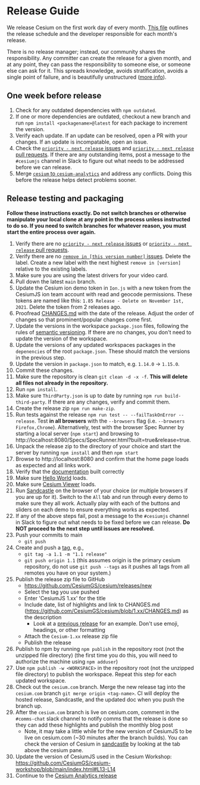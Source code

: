 # Release Guide

We release Cesium on the first work day of every month. [This file](../../../.slackbot.yml) outlines the release schedule and the developer responsible for each month's release.

There is no release manager; instead, our community shares the responsibility. Any committer can create the release for a given month, and at any point, they can pass the responsibility to someone else, or someone else can ask for it. This spreads knowledge, avoids stratification, avoids a single point of failure, and is beautifully unstructured ([more info](https://community.cesium.com/t/cesium-releases/45)).

## One week before release

1. Check for any outdated dependencies with `npm outdated`.
2. If one or more dependencies are outdated, checkout a new branch and run `npm install <packagename>@latest` for each package to increment the version.
3. Verify each update. If an update can be resolved, open a PR with your changes. If an update is incompatable, open an issue.
4. Check the [`priority - next release` issues](https://github.com/CesiumGS/cesium/issues?q=is%3Aopen+is%3Aissue+label%3A%22priority+-+next+release%22) and [`priority - next release` pull requests](https://github.com/CesiumGS/cesium/pulls?q=is%3Apr+is%3Aopen+label%3A"priority+-+next+release"). If there are any outstanding items, post a message to the `#cesiumjs` channel in Slack to figure out what needs to be addressed before we can release.
5. Merge [`cesium` to `cesium-analytics`](https://github.com/CesiumGS/cesium-analytics/wiki/Merging-between-Cesium-Analytics-and-CesiumJS) and address any conflicts. Doing this before the release helps detect problems sooner.

## Release testing and packaging

**Follow these instructions exactly. Do not switch branches or otherwise manipulate your local clone at any point in the process unless instructed to do so. If you need to switch branches for whatever reason, you must start the entire process over again.**

1. Verify there are no [`priority - next release` issues](https://github.com/CesiumGS/cesium/issues?q=is%3Aopen+is%3Aissue+label%3A%22priority+-+next+release%22) or [`priority - next release` pull requests](https://github.com/CesiumGS/cesium/pulls?q=is%3Apr+is%3Aopen+label%3A"priority+-+next+release").
2. Verify there are no [`remove in [this version number]` issues](https://github.com/CesiumGS/cesium/labels). Delete the label. Create a new label with the next highest `remove in [version]` relative to the existing labels.
3. Make sure you are using the latest drivers for your video card.
4. Pull down the latest `main` branch.
5. Update the Cesium ion demo token in `Ion.js` with a new token from the CesiumJS ion team account with read and geocode permissions. These tokens are named like this: `1.85 Release - Delete on November 1st, 2021`. Delete the token from 2 releases ago.
6. Proofread [CHANGES.md](../../../CHANGES.md) with the date of the release. Adjust the order of changes so that prominent/popular changes come first.
7. Update the versions in the workspace `package.json` files, following the rules of [semantic versioning](https://semver.org/). If there are no changes, you don't need to update the version of the workspace.
8. Update the versions of any updated workspaces packages in the `depenencies` of the root `package.json`. These should match the versions in the previous step.
9. Update the version in `package.json` to match, e.g. `1.14.0` -> `1.15.0`.
10. Commit these changes.
11. Make sure the repository is clean `git clean -d -x -f`. **This will delete all files not already in the repository.**
12. Run `npm install`.
13. Make sure `ThirdParty.json` is up to date by running `npm run build-third-party`. If there are any changes, verify and commit them.
14. Create the release zip `npm run make-zip`.
15. Run tests against the release `npm run test -- --failTaskOnError --release`. Test **in all browsers** with the `--browsers` flag (i.e. `--browsers Firefox,Chrome`). Alternatively, test with the browser Spec Runner by starting a local server (`npm start`) and browsing to http://localhost:8080/Specs/SpecRunner.html?built=true&release=true.
16. Unpack the release zip to the directory of your choice and start the server by running `npm install` and then `npm start`
17. Browse to http://localhost:8080 and confirm that the home page loads as expected and all links work.
18. Verify that the [documentation](http://localhost:8080/Build/Documentation/index.html) built correctly
19. Make sure [Hello World](http://localhost:8080/Apps/HelloWorld.html) loads.
20. Make sure [Cesium Viewer](http://localhost:8080/Apps/CesiumViewer/index.html) loads.
21. Run [Sandcastle](http://localhost:8080/Apps/Sandcastle/index.html) on the browser of your choice (or multiple browsers if you are up for it). Switch to the `All` tab and run through every demo to make sure they all work. Actually play with each of the buttons and sliders on each demo to ensure everything works as expected.
22. If any of the above steps fail, post a message to the `#cesiumjs` channel in Slack to figure out what needs to be fixed before we can release. **Do NOT proceed to the next step until issues are resolved.**
23. Push your commits to main
    - `git push`
24. Create and push a [tag](https://git-scm.com/book/en/v2/Git-Basics-Tagging), e.g.,
    - `git tag -a 1.1 -m "1.1 release"`
    - `git push origin 1.1` (this assumes origin is the primary cesium repository, do not use `git push --tags` as it pushes all tags from all remotes you have on your system.)
25. Publish the release zip file to GitHub
    - https://github.com/CesiumGS/cesium/releases/new
    - Select the tag you use pushed
    - Enter 'CesiumJS 1.xx' for the title
    - Include date, list of highlights and link to CHANGES.md (https://github.com/CesiumGS/cesium/blob/1.xx/CHANGES.md) as the description
      - Look at a [previous release](https://github.com/CesiumGS/cesium/releases/tag/1.79) for an example. Don't use emoji, headings, or other formatting
    - Attach the `Cesium-1.xx` release zip file
    - Publish the release
26. Publish to npm by running `npm publish` in the repository root (not the unzipped file directory) (the first time you do this, you will need to authorize the machine using `npm adduser`)
27. Use `npm publish -w <WORKSPACE>` in the repository root (not the unzipped file directory) to publish the workspace. Repeat this step for each updated workspace.
28. Check out the `cesium.com` branch. Merge the new release tag into the `cesium.com` branch `git merge origin <tag-name>`. CI will deploy the hosted release, Sandcastle, and the updated doc when you push the branch up.
29. After the `cesium.com` branch is live on cesium.com, comment in the `#comms-chat` slack channel to notify comms that the release is done so they can add these highlights and publish the monthly blog post
    - Note, it may take a little while for the new version of CesiumJS to be live on cesium.com (~30 minutes after the branch builds). You can check the version of Cesium in [sandcastle](https://sandcastle.cesium.com/) by looking at the tab above the cesium pane.
30. Update the version of CesiumJS used in the Cesium Workshop: https://github.com/CesiumGS/cesium-workshop/blob/main/index.html#L13-L14
31. Continue to the [Cesium Analytics release](https://github.com/CesiumGS/cesium-analytics/blob/main/Documentation/Contributors/AnalyticsReleaseGuide/README.md)
